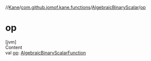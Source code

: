 //[Kane](../../index.md)/[com.github.jomof.kane.functions](../index.md)/[AlgebraicBinaryScalar](index.md)/[op](op.md)



# op  
[jvm]  
Content  
val [op](op.md): [AlgebraicBinaryScalarFunction](../-algebraic-binary-scalar-function/index.md)  



